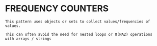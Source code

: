 # FREQUENCY COUNTERS

`This pattern uses objects or sets to collect values/frequencies of values.`

`This can often avoid the need for nested loops or O(NA2) operations with arrays / strings`
